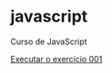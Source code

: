 # javascript
 Curso de JavaScript 

<a href="https://rodrigoossantos.github.io/html-css/exercicios/ex001/index.html">Executar o exercício 001</a> 
